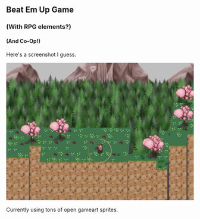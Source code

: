 ## Beat Em Up Game
### (With RPG elements?)
#### (And Co-Op!)

Here's a screenshot I guess.

![screenshot](./screenshot.jpg)

Currently using tons of open gameart sprites.


